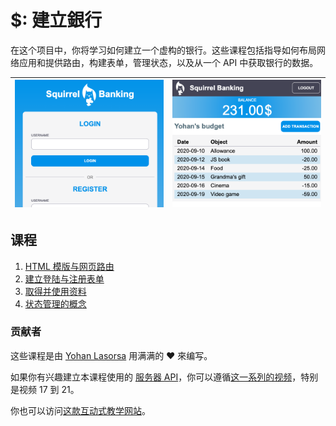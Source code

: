 # $: 建立銀行

在这个项目中，你将学习如何建立一个虚构的银行。这些课程包括指导如何布局网络应用和提供路由，构建表单，管理状态，以及从一个 API 中获取银行的数据。

| ![屏幕1](../images/screen1.png) | ![屏幕2](../images/screen2.png) |
| ------------------------------- | ------------------------------- |

## 课程

1. [HTML 模版与网页路由](../1-template-route/translations/README.md)
2. [建立登陆与注册表单](../2-forms/translations/README.md)
3. [取得并使用资料](../3-data/translations/README.md)
4. [状态管理的概念](../4-state-management/translations/README.md)

### 贡献者

这些课程是由 [Yohan Lasorsa](https://twitter.com/sinedied) 用满满的 ♥️ 來编写。

如果你有兴趣建立本课程使用的 [服务器 API](../api/translations/README.zh-tw.md)，你可以遵循[这一系列的视频](https://aka.ms/NodeBeginner)，特别是视频 17 到 21。

你也可以访问[这款互动式教学网站](https://aka.ms/learn/express-api)。
